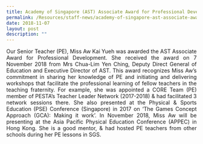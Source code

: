 ```yaml
---
title: Academy of Singapore (AST) Associate Award for Professional Development
permalink: /Resources/staff-news/academy-of-singapore-ast-associate-award-for-professional-development/
date: 2018-11-07
layout: post
description: ""
---
```

<p style="text-align: justify;">Our Senior Teacher (PE), Miss Aw Kai Yueh was awarded the AST Associate Award for Professional Development. She received the award on 7 November 2018 from Mrs Chua-Lim Yen Ching, Deputy Direct General of Education and Executive Director of AST. This award recognizes Miss Aw’s commitment in sharing her knowledge of PE and initiating and delivering workshops that facilitate the professional learning of fellow teachers in the teaching fraternity. For example, she was appointed a CORE Team (PE) member of PESTA’s Teacher Leader Network (2017-2018) & had facilitated 3 network sessions there. She also presented at the Physical & Sports Education (PSE) Conference (Singapore) in 2017 on ‘The Games Concept Approach (GCA): Making it work’. In November 2018, Miss Aw will be presenting at the Asia Pacific Physical Education Conference (APPEC) in Hong Kong. She is a good mentor, & had hosted PE teachers from other schools during her PE lessons in SGS.</p>

